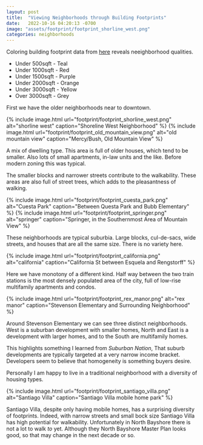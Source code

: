 ```yaml
---
layout: post
title:  "Viewing Neighborhoods through Building Footprints"
date:   2022-10-16 04:20:13 -0700
image: "assets/footprint/footprint_shorline_west.png"
categories: neighborhoods
---
```


Coloring building footprint data from [here](https://data-mountainview.opendata.arcgis.com/datasets/buildingfootprint/explore?location=37.411093%2C-122.084891%2C19.01) reveals neeighborhood qualities.

* Under 500sqft - Teal
* Under 1000sqft - Red
* Under 1500sqft - Purple
* Under 2000sqft - Orange
* Under 3000sqft - Yellow
* Over 3000sqft - Grey

First we have the older neighborhoods near to downtown.

{% include image.html url="footprint/footprint_shorline_west.png" alt="shorline west" caption="Shoreline West Neighborhood" %}
{% include image.html url="footprint/footprint_old_mountain_view.png" alt="old mountain view" caption="Mercy/Bush, Old Mountain View" %}

A mix of dwelling type. This area is full of older houses, which tend to be smaller. Also lots of small apartments, in-law units and the like.
Before modern zoning this was typical.

The smaller blocks and narrower streets contribute to the walkability. These areas are also full of street trees, which adds to the pleasantness of walking.

{% include image.html url="footprint/footprint_cuesta_park.png" alt="Cuesta Park" caption="Between Questa Park and Bubb Elementary" %}
{% include image.html url="footprint/footprint_springer.png" alt="springer" caption="Springer, in the Southernmost Area of Mountain View" %}

These neighborhoods are typical suburbia. Large blocks, cul-de-sacs, wide streets, and houses that are all the same size. There is no variety here.

{% include image.html url="footprint/footprint_california.png" alt="california" caption="California St between Esquela and Rengstorff" %}

Here we have monotony of a different kind. Half way between the two train stations is the most densely populated area of the city, full of low-rise multifamily apartments and condos.

{% include image.html url="footprint/footprint_rex_manor.png" alt="rex manor" caption="Stevenson Elementary and Surrounding Neighborhood" %}

Around Stevenson Elementary we can see three distinct neighborhoods. West is a suburban development with smaller homes, North and East is a development with larger homes, and to the South are multifamily homes.

This highlights something I learned from _Suburban Nation_, That suburb developments are typically targeted at a very narrow income bracket. Developers seem to believe that homogeneity is something buyers desire.

Personally I am happy to live in a traditional neighborhood with a diversity of housing types.

{% include image.html url="footprint/footprint_santiago_villa.png" alt="Santiago Villa" caption="Santiago Villa mobile home park" %}

Santiago Villa, despite only having mobile homes, has a surprising diversity of footprints. Indeed, with narrow streets and small bock size Santiago Villa has high potential for walkability.
Unfortunately in North Bayshore there is not a lot to walk _to_ yet. Although they North Bayshore Master Plan looks good, so that may change in the next decade or so.
